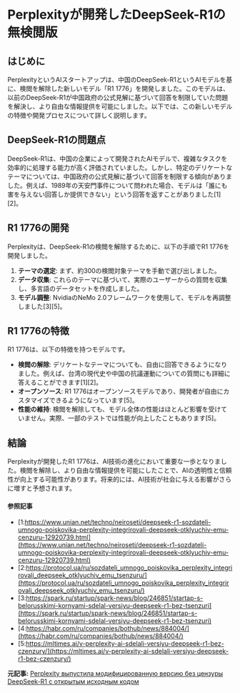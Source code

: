 # Perplexityが開発したDeepSeek-R1の無検閲版

## はじめに

PerplexityというAIスタートアップは、中国のDeepSeek-R1というAIモデルを基に、検閲を解除した新しいモデル「R1 1776」を開発しました。このモデルは、以前のDeepSeek-R1が中国政府の公式見解に基づいて回答を制限していた問題を解決し、より自由な情報提供を可能にしました。以下では、この新しいモデルの特徴や開発プロセスについて詳しく説明します。

## DeepSeek-R1の問題点

DeepSeek-R1は、中国の企業によって開発されたAIモデルで、複雑なタスクを効率的に処理する能力が高く評価されていました。しかし、特定のデリケートなテーマについては、中国政府の公式見解に基づいて回答を制限する傾向がありました。例えば、1989年の天安門事件について問われた場合、モデルは「誰にも害を与えない回答しか提供できない」という回答を返すことがありました[1][2]。

## R1 1776の開発

Perplexityは、DeepSeek-R1の検閲を解除するために、以下の手順でR1 1776を開発しました。

1. **テーマの選定**: まず、約300の検閲対象テーマを手動で選び出しました。
2. **データ収集**: これらのテーマに基づいて、実際のユーザーからの質問を収集し、多言語のデータセットを作成しました。
3. **モデル調整**: NvidiaのNeMo 2.0フレームワークを使用して、モデルを再調整しました[3][5]。

## R1 1776の特徴

R1 1776は、以下の特徴を持つモデルです。

- **検閲の解除**: デリケートなテーマについても、自由に回答できるようになりました。例えば、台湾の現代史や中国の抗議運動についての質問にも詳細に答えることができます[1][2]。
- **オープンソース**: R1 1776はオープンソースモデルであり、開発者が自由にカスタマイズできるようになっています[5]。
- **性能の維持**: 検閲を解除しても、モデル全体の性能はほとんど影響を受けていません。実際、一部のテストでは性能が向上したこともあります[5]。

## 結論

Perplexityが開発したR1 1776は、AI技術の進化において重要な一歩となりました。検閲を解除し、より自由な情報提供を可能にしたことで、AIの透明性と信頼性が向上する可能性があります。将来的には、AI技術が社会に与える影響がさらに増すと予想されます。

#### 参照記事
- [1:https://www.unian.net/techno/neiroseti/deepseek-r1-sozdateli-umnogo-poiskovika-perplexity-integrirovali-deepseek-otklyuchiv-emu-cenzuru-12920739.html](https://www.unian.net/techno/neiroseti/deepseek-r1-sozdateli-umnogo-poiskovika-perplexity-integrirovali-deepseek-otklyuchiv-emu-cenzuru-12920739.html)
- [2:https://protocol.ua/ru/sozdateli_umnogo_poiskovika_perplexity_integrirovali_deepseek_otklyuchiv_emu_tsenzuru/](https://protocol.ua/ru/sozdateli_umnogo_poiskovika_perplexity_integrirovali_deepseek_otklyuchiv_emu_tsenzuru/)
- [3:https://spark.ru/startup/spark-news/blog/246851/startap-s-belorusskimi-kornyami-sdelal-versiyu-deepseek-r1-bez-tsenzuri](https://spark.ru/startup/spark-news/blog/246851/startap-s-belorusskimi-kornyami-sdelal-versiyu-deepseek-r1-bez-tsenzuri)
- [4:https://habr.com/ru/companies/bothub/news/884004/](https://habr.com/ru/companies/bothub/news/884004/)
- [5:https://mltimes.ai/v-perplexity-ai-sdelali-versiyu-deepseek-r1-bez-czenzury/](https://mltimes.ai/v-perplexity-ai-sdelali-versiyu-deepseek-r1-bez-czenzury/)


**元記事:** [Perplexity выпустила модифицированную версию без цензуры DeepSeek-R1 с открытым исходным кодом](https://overclockers.ru/blog/kosmos_news/show/209559/Perplexity-vypustila-modificirovannuju-versiju-bez-cenzury-DeepSeek-R1-s-otkrytym-ishodnym-kodom)